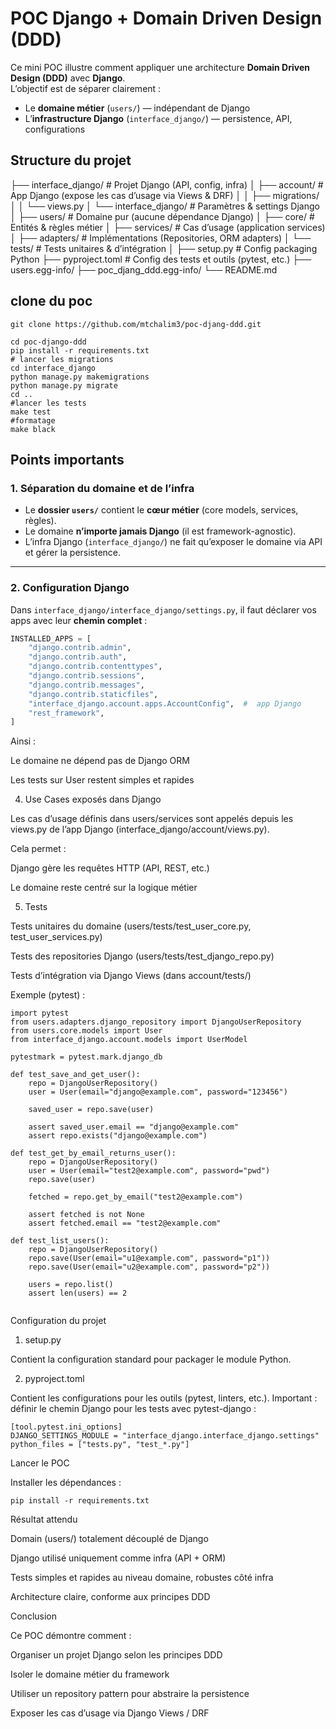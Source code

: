 #  POC Django + Domain Driven Design (DDD)

Ce mini POC illustre comment appliquer une architecture **Domain Driven Design (DDD)** avec **Django**.  
L’objectif est de séparer clairement :
- Le **domaine métier** (`users/`) — indépendant de Django
- L’**infrastructure Django** (`interface_django/`) — persistence, API, configurations



##  Structure du projet
├── interface_django/ # Projet Django (API, config, infra)
│ ├── account/ # App Django (expose les cas d’usage via Views & DRF)
│ │ ├── migrations/
│ │ └── views.py
│ └── interface_django/ # Paramètres & settings Django
│
├── users/ #  Domaine pur (aucune dépendance Django)
│ ├── core/ # Entités & règles métier
│ ├── services/ # Cas d’usage (application services)
│ ├── adapters/ # Implémentations (Repositories, ORM adapters)
│ └── tests/ # Tests unitaires & d’intégration
│
├── setup.py # Config packaging Python
├── pyproject.toml # Config des tests et outils (pytest, etc.)
├── users.egg-info/
├── poc_djang_ddd.egg-info/
└── README.md

## clone du poc

```
git clone https://github.com/mtchalim3/poc-djang-ddd.git

cd poc-django-ddd
pip install -r requirements.txt
# lancer les migrations
cd interface_django
python manage.py makemigrations
python manage.py migrate
cd ..
#lancer les tests
make test
#formatage
make black

```



##  Points importants

### 1. Séparation du domaine et de l’infra
- Le **dossier `users/`** contient le **cœur métier** (core models, services, règles).  
- Le domaine **n’importe jamais Django** (il est framework-agnostic).  
- L’infra Django (`interface_django/`) ne fait qu’exposer le domaine via API et gérer la persistence.

---

### 2. Configuration Django
Dans `interface_django/interface_django/settings.py`, il faut déclarer vos apps avec leur **chemin complet** :

```python
INSTALLED_APPS = [
    "django.contrib.admin",
    "django.contrib.auth",
    "django.contrib.contenttypes",
    "django.contrib.sessions",
    "django.contrib.messages",
    "django.contrib.staticfiles",
    "interface_django.account.apps.AccountConfig",  #  app Django
    "rest_framework",
]
```

Ainsi :

Le domaine ne dépend pas de Django ORM

Les tests sur User restent simples et rapides

4. Use Cases exposés dans Django

Les cas d’usage définis dans users/services sont appelés depuis les views.py de l’app Django (interface_django/account/views.py).

Cela permet :

Django gère les requêtes HTTP (API, REST, etc.)

Le domaine reste centré sur la logique métier

5. Tests

Tests unitaires du domaine (users/tests/test_user_core.py, test_user_services.py)

Tests des repositories Django (users/tests/test_django_repo.py)

Tests d’intégration via Django Views (dans account/tests/)

Exemple (pytest) :

```
import pytest
from users.adapters.django_repository import DjangoUserRepository
from users.core.models import User
from interface_django.account.models import UserModel

pytestmark = pytest.mark.django_db 

def test_save_and_get_user():
    repo = DjangoUserRepository()
    user = User(email="django@example.com", password="123456")

    saved_user = repo.save(user)

    assert saved_user.email == "django@example.com"
    assert repo.exists("django@example.com")

def test_get_by_email_returns_user():
    repo = DjangoUserRepository()
    user = User(email="test2@example.com", password="pwd")
    repo.save(user)

    fetched = repo.get_by_email("test2@example.com")

    assert fetched is not None
    assert fetched.email == "test2@example.com"

def test_list_users():
    repo = DjangoUserRepository()
    repo.save(User(email="u1@example.com", password="p1"))
    repo.save(User(email="u2@example.com", password="p2"))

    users = repo.list()
    assert len(users) == 2


```

Configuration du projet
1. setup.py

Contient la configuration standard pour packager le module Python.

2. pyproject.toml

Contient les configurations pour les outils (pytest, linters, etc.).
Important : définir le chemin Django pour les tests avec pytest-django :
```
[tool.pytest.ini_options]
DJANGO_SETTINGS_MODULE = "interface_django.interface_django.settings"
python_files = ["tests.py", "test_*.py"]
```
Lancer le POC

Installer les dépendances :
```
pip install -r requirements.txt  
```

Résultat attendu

Domain (users/) totalement découplé de Django

Django utilisé uniquement comme infra (API + ORM)

Tests simples et rapides au niveau domaine, robustes côté infra

Architecture claire, conforme aux principes DDD

 Conclusion

Ce POC démontre comment :

Organiser un projet Django selon les principes DDD

Isoler le domaine métier du framework

Utiliser un repository pattern pour abstraire la persistence

Exposer les cas d’usage via Django Views / DRF